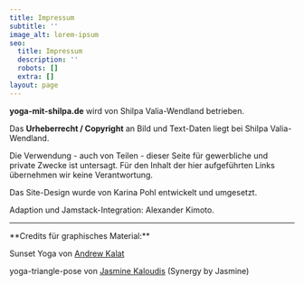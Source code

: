 ```yaml
---
title: Impressum
subtitle: ''
image_alt: lorem-ipsum
seo:
  title: Impressum
  description: ''
  robots: []
  extra: []
layout: page
---
```

**yoga-mit-shilpa.de** wird von Shilpa Valia-Wendland betrieben.

Das **Urheberrecht / Copyright** an Bild und Text-Daten liegt bei Shilpa Valia-Wendland.

Die Verwendung - auch von Teilen - dieser Seite für gewerbliche und private Zwecke ist untersagt. Für den Inhalt der hier aufgeführten Links übernehmen wir keine Verantwortung.

Das Site-Design wurde von Karina Pohl entwickelt und umgesetzt.

Adaption und Jamstack-Integration: Alexander Kimoto.

<hr />
**Credits für graphisches Material:**

Sunset Yoga von [Andrew Kalat](https://www.flickr.com/photos/90811165@N00)

yoga-triangle-pose von [Jasmine Kaloudis](https://www.flickr.com/photos/synergybyjasmine/) (Synergy by Jasmine)

